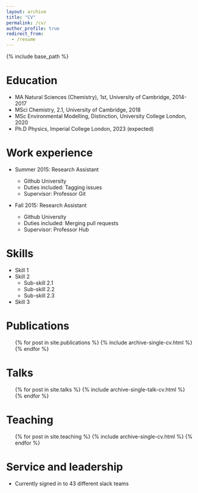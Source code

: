 ```yaml
---
layout: archive
title: "CV"
permalink: /cv/
author_profile: true
redirect_from:
  - /resume
---
```


{% include base_path %}

Education
======
* MA Natural Sciences (Chemistry), 1st, University of Cambridge, 2014-2017
* MSci Chemistry, 2.1, University of Cambridge, 2018
* MSc Environmental Modelling, Distinction, University College London, 2020
* Ph.D Physics, Imperial College London, 2023 (expected)


Work experience
======
* Summer 2015: Research Assistant
  * Github University
  * Duties included: Tagging issues
  * Supervisor: Professor Git

* Fall 2015: Research Assistant
  * Github University
  * Duties included: Merging pull requests
  * Supervisor: Professor Hub
  
Skills
======
* Skill 1
* Skill 2
  * Sub-skill 2.1
  * Sub-skill 2.2
  * Sub-skill 2.3
* Skill 3

Publications
======
  <ul>{% for post in site.publications %}
    {% include archive-single-cv.html %}
  {% endfor %}</ul>
  
Talks
======
  <ul>{% for post in site.talks %}
    {% include archive-single-talk-cv.html %}
  {% endfor %}</ul>
  
Teaching
======
  <ul>{% for post in site.teaching %}
    {% include archive-single-cv.html %}
  {% endfor %}</ul>
  
Service and leadership
======
* Currently signed in to 43 different slack teams
